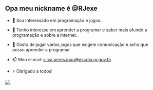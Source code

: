 ## Opa meu nickname é @RJexe
- 👀 Sou interessado em programação e jogos.
- 🌱 Tenho interesse em aprender a programar e saber mais afundo a programação e sobre a internet.
- 🤖 Gosto de jogar varios jogos que exigem comunicação e acho que posso aprender a programar
- 📫 Meu e-mail: silva.peres.joao@escola.pr.gov.br

- ⚡ Obrigado a todos!


![.](https://media1.tenor.com/m/4EFLpZ8wUnUAAAAC/cole-palmer.gif)
